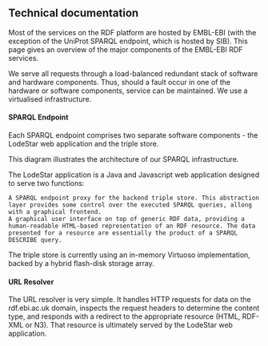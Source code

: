 ## Technical documentation <a name="Technical-documentation"></a>

Most of the services on the RDF platform are hosted by EMBL-EBI (with the exception of the UniProt SPARQL endpoint, which is hosted by SIB). This page gives an overview of the major components of the EMBL-EBI RDF services.

We serve all requests through a load-balanced redundant stack of software and hardware components. Thus, should a fault occur in one of the hardware or software components, service can be maintained. We use a virtualised infrastructure.


#### SPARQL Endpoint

Each SPARQL endpoint comprises two separate software components - the LodeStar web application and the triple store.

This diagram illustrates the architecture of our SPARQL infrastructure.

The LodeStar application is a Java and Javascript web application designed to serve two functions:

    A SPARQL endpoint proxy for the backend triple store. This abstraction layer provides some control over the executed SPARQL queries, allong with a graphical frontend.
    A graphical user interface on top of generic RDF data, providing a human-readable HTML-based representation of an RDF resource. The data presented for a resource are essentially the product of a SPARQL DESCRIBE query.

The triple store is currently using an in-memory Virtuoso implementation, backed by a hybrid flash-disk storage array.

#### URL Resolver

The URL resolver is very simple. It handles HTTP requests for data on the rdf.ebi.ac.uk domain, inspects the request headers to determine the content type, and responds with a redirect to the appropriate resource (HTML, RDF-XML or N3). That resource is ultimately served by the LodeStar web application. 
